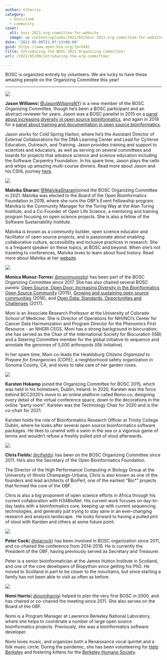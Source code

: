 ```yaml
---
author: nlharris
category:
  - bosc/ismb
  - community
cover:
  alt: bosc-2021-org-committee-for-website
  image: wp-content/uploads/2021/03/bosc-2021-org-committee-for-website.jpg
date: "2021-05-09T21:07:13+00:00"
guid: https://www.open-bio.org/?p=5492
title: Introducing the BOSC 2021 Organizing Committee!
url: /2021/05/09/introducing-the-org-committee/

---
```

BOSC is organized entirely by volunteers. We are lucky to have these amazing people on the Organizing Committee this year!

* * *

![](https://lh3.googleusercontent.com/MGqlLng2xb8rlZsOYSgsHdNrLBSIGtqXSon8Dsf5YuE_Ql6eUX7455qn7O7NPXofMow4jpTKxRbcHM7-0QyLyD7bwBDM_GBh03p7TOqDIGX98efpIXM6cNOgIqFFkdw7yUbO813f)

**Jason Williams**( [@JasonWilliamsNY](https://twitter.com/JasonWilliamsNY)) is a new member of the BOSC Organizing Committee, though he’s been a BOSC participant and an abstract reviewer for years. Jason was a BOSC panelist in 2015 on a [panel about increasing diversity in open source bioinformatics](/wiki/BOSC_2015_Panel), and again in 2018 for a [panel about training and documentation in open source bioinformatics](https://gccbosc2018.sched.com/event/Dup7/panel-training-and-documentation-in-bioinformatics).

Jason works for Cold Spring Harbor, where he’s the Assistant Director of External Collaborations for the DNA Learning Center and Lead for CyVerse Education, Outreach, and Training. Jason provides training and support to scientists and educators, as well as serving on several committees and boards for projects that advance science and science education including the Software Carpentry Foundation. In his spare time, Jason plays the cello and whips up amazing multi-course dinners. Read more about Jason and his CSHL journey [here](https://www.cshl.edu/labdish/a-science-career-path-jason-williams/).

![](https://lh5.googleusercontent.com/Vedhi40Mmwm5Iugofx4hBpAwQi5oQ_0vB46Bqd16lScHIS-iIg5wgOKQONRddZ9TSBjgyKFOncH7WSki0Hsn5bJ5etRVz6fUpMN02cBXcrSvVP2z95tOFjGFG4qh0xvw7yAdZLtY)

**Malvika Sharan**( [@MalvikaSharan](https://twitter.com/MalvikaSharan))joined the BOSC Organizing Committee in 2021. Malvika was elected to the Board of the Open Bioinformatics Foundation in 2019, where she runs the OBF’s Event Fellowship program. Malvika is the Community Manager for the Turing Way at the Alan Turing Institute, and a Co-Founder of Open Life Science, a mentoring and training program focusing on open science projects. She is also a fellow of the Software Sustainability Institute.

Malvika is known as a community builder, open science educator and facilitator of open source projects, and is passionate about enabling collaborative culture, accessibility and inclusive practices in research. She is a frequent speaker on these topics, at BOSC and beyond. When she’s not traveling to conferences, Malvika loves to learn about food history. Read more about Malvika at her [website](https://malvikasharan.github.io/).

![](https://lh4.googleusercontent.com/QCPBRCPYGgVjKKlVc1PfurdbBa7qx8MmxPNUnVRqCiprDCMhrr0C9GmrPznHeTK8esDVS5vmgGwOUZo7T2qeZR2ncfZxvk7TycAJtYQeAfAB1lP-bTnW_No-g6oIusomJvpar-zq)

**Monica Munoz-Torres**( [@monimunozto](https://twitter.com/monimunozto)) has been part of the BOSC Organizing Committee since 2017. She has also chaired several BOSC panels: [Open Source, Open Door: Increasing Diversity in the Bioinformatics Open Source Community](/wiki/BOSC_2015_Panel) (2015), [Growing and sustaining open source communities](/wiki/BOSC_2016_Panel) (2016), and [Open Data: Standards, Opportunities and Challenges](/wiki/BOSC_2017_Panel) (2017).

Moni is an Associate Research Professor at the University of Colorado School of Medicine. She is Director of Operations for NIH/NCI’s Center for Cancer Data Harmonization and Program Director for the Phenomics First Resource - an NHGRI CEGS. Moni has a strong background in biocuration; she has served as the Chair of the International Society for Biocuration (ISB) and a Steering Committee member for the global initiative to sequence and annotate the genomes of 5,000 arthropods (i5k Initiative).

In her spare time, Moni co-leads the Healdsburg _Citizens Organized to Prepare for Emergencies (COPE)_, a neighborhood safety organization in Sonoma County, CA, and loves to take care of her garden roses.

![](https://lh3.googleusercontent.com/1-JTLgF441qSon3nNb-fgqxVtCANASjT-5EQs_9mRyC7zF_YrmDlRMxua-xwuCju1qNOBx9icl5wIyR7_rMHGLVBERUjyHUBG5hKvC7Zml96ergw6rP4kE2KgEKFvOf9dKnd5dpW)

**Karsten Hokamp** joined the Organizing Committee for BOSC 2015, which was held in his hometown, Dublin, Ireland. In 2020, Karsten was the force behind BCC2020’s move to an online platform called Remo.co, designing every detail of the virtual conference space, down to the decorations in the online “party room”. Karsten was the Technology Chair for 2020 and is the co-chair for 2021.

Karsten holds the role of Bioinformatics Research Officer at Trinity College Dublin, where he looks after several open source bioinformatics software packages. He likes to unwind with a swim in the sea or a vigorous game of tennis and wouldn’t refuse a freshly pulled pint of stout afterwards.

![](https://lh3.googleusercontent.com/Co57bDw0VbF20f7Utz55MW6dz53GjePR7eGfNZIJu_h8WG9ydtXilJC5mzCuV8lWaaXPbt-nvpPKsr0AXEs4bb2Kz1kK_z1YcIJ4aJCEu9F4fqDi7FT4m-4zuQKAHGn73JiSb8p-)

**Chris Fields**( [@cjfields](https://twitter.com/cjfields)) has been on the BOSC Organizing Committee since 2011. He’s also the Secretary of the Open Bioinformatics Foundation.

The Director of the High Performance Computing in Biology Group at the University of Illinois Champaign-Urbana, Chris is also known as one of the founders and lead architects of BioPerl, one of the earliest “Bio\*” projects that formed the core of the OBF.

Chris is also a big proponent of open science efforts in Africa through his current collaboration with H3ABioNet. His current work focuses on day-to-day tasks with a bioinformatics core, keeping up with current sequencing technologies, and generally just trying to stay sane in an ever-changing research and analysis landscape.  He looks forward to having a pulled pint of stout with Karsten and others at some future point.

![](https://lh3.googleusercontent.com/fnSNnx2SMlQpFBxtOL_yyIF7iQ5P_tElmtKpcxrS3DYo6p-joqi_oWI7b6OrBgXvmcQq39kZu_K7yIPBEUx-Jbpay4_yBjonTZ176GBT_K18Eu_X2yv2d8D4i7rLA0lt4amrub_z)

**Peter Cock**( [@pjacock](https://twitter.com/pjacock)) has been involved in BOSC organization since 2011, and co-chaired the conference from 2014-2016. He is currently the President of the OBF, having previously served as Secretary and Treasurer.

Peter is a senior bioinformatician at the James Hutton Institute in Scotland, and one of the core developers of Biopython since getting his PhD. He moved to Scotland in part to be closer to the mountains, but since starting a family has not been able to visit as often as before.

![](https://lh5.googleusercontent.com/Dsc2srrZqEndfO8tgDqnuBSnCVclgmFJsdZzwIBUOBu-YfRWcZijyomADwRIws9zTIrw43hts_5lSgjaTBU4cfFAiziLeCHicPHfl-qrSSQ5sy-3cxhc2VC1s-V2XmK2aphw6pI6)

**Nomi Harris**( [@nomiharris](https://twitter.com/NomiHarris)) helped to plan the very first BOSC in 2000, and has chaired or co-chaired the meeting since 2011. She also serves on the Board of the OBF.

Nomi is a Program Manager at Lawrence Berkeley National Laboratory, where she helps to coordinate a number of large open source bioinformatics projects. Previously, she was a bioinformatics software developer.

Nomi loves music, and organizes both a Renaissance vocal quintet and a folk music circle. During the pandemic, she has been volunteering for [Help Berkeley](https://www.welcome.helpberkeley.org/) and fostering kittens for the [Berkeley Humane Society](https://berkeleyhumane.org/get-involved/).
